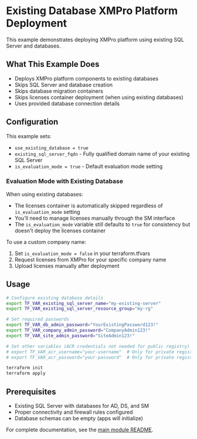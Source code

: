 # Existing Database XMPro Platform Deployment

This example demonstrates deploying XMPro platform using existing SQL Server and databases.

## What This Example Does

- Deploys XMPro platform components to existing databases
- Skips SQL Server and database creation
- Skips database migration containers
- Skips licenses container deployment (when using existing databases)
- Uses provided database connection details

## Configuration

This example sets:
- `use_existing_database = true`
- `existing_sql_server_fqdn` - Fully qualified domain name of your existing SQL Server
- `is_evaluation_mode = true` - Default evaluation mode setting

### Evaluation Mode with Existing Database

When using existing databases:
- The licenses container is automatically skipped regardless of `is_evaluation_mode` setting
- You'll need to manage licenses manually through the SM interface
- The `is_evaluation_mode` variable still defaults to `true` for consistency but doesn't deploy the licenses container

To use a custom company name:
1. Set `is_evaluation_mode = false` in your terraform.tfvars
2. Request licenses from XMPro for your specific company name
3. Upload licenses manually after deployment

## Usage

```bash
# Configure existing database details
export TF_VAR_existing_sql_server_name="my-existing-server"
export TF_VAR_existing_sql_server_resource_group="my-rg"

# Set required passwords
export TF_VAR_db_admin_password="YourExistingPassword123!"
export TF_VAR_company_admin_password="CompanyAdmin123!"
export TF_VAR_site_admin_password="SiteAdmin123!"

# Set other variables (ACR credentials not needed for public registry)
# export TF_VAR_acr_username="your-username"  # Only for private registries
# export TF_VAR_acr_password="your-password"  # Only for private registries

terraform init
terraform apply
```

## Prerequisites

- Existing SQL Server with databases for AD, DS, and SM
- Proper connectivity and firewall rules configured
- Database schemas can be empty (apps will initialize)

For complete documentation, see the [main module README](../../README.md).